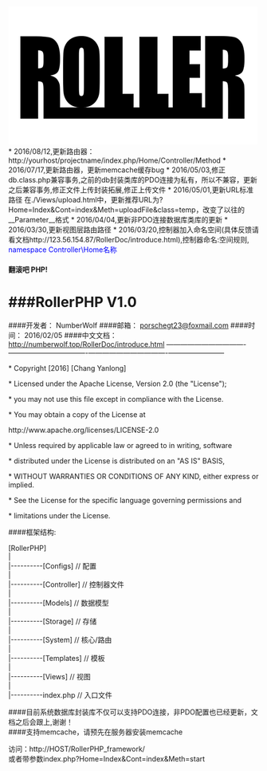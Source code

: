 <img src="Storage/RollerPHP_small.png" />
* 2016/08/12,更新路由器：http://yourhost/projectname/index.php/Home/Controller/Method
* 2016/07/17,更新路由器，更新memcache缓存bug
* 2016/05/03,修正db.class.php兼容事务,之前的db封装类库的PDO连接为私有，所以不兼容，更新之后兼容事务,修正文件上传封装拓展,修正上传文件
* 2016/05/01,更新URL标准路径 在./Views/upload.html中，更新推荐URL为?Home=Index&Cont=index&Meth=uploadFile&class=temp，改变了以往的__Parameter__格式
* 2016/04/04,更新非PDO连接数据库类库的更新
* 2016/03/30,更新视图层路由路径                 
* 2016/03/20,控制器加入命名空间(具体反馈请看文档http://123.56.154.87/RollerDoc/introduce.html),控制器命名:空间规则, <font color="blue">namespace Controller\Home名称</font> 
	  
#### 翻滚吧 PHP!      
###RollerPHP V1.0
======================================================================   
####开发者：	NumberWolf
####邮箱：		porschegt23@foxmail.com
####时间：		2016/02/05
####中文文档：	http://numberwolf.top/RollerDoc/introduce.html
———————————-———————————-———————————-————————
      
 <p>* Copyright [2016] [Chang Yanlong]</p>

 <p>* Licensed under the Apache License, Version 2.0 (the "License");</p>
 <p>* you may not use this file except in compliance with the License.</p>
 <p>* You may obtain a copy of the License at</p>

 <p>   http://www.apache.org/licenses/LICENSE-2.0</p>

 <p>* Unless required by applicable law or agreed to in writing, software</p>
 <p>* distributed under the License is distributed on an "AS IS" BASIS,</p>
 <p>* WITHOUT WARRANTIES OR CONDITIONS OF ANY KIND, either express or implied.</p>
 <p>* See the License for the specific language governing permissions and</p>
 <p>* limitations under the License.</p>


####框架结构:  

[RollerPHP]   
|     
|----------[Configs]                         // 配置        
|     
|----------[Controller]                      // 控制器文件     
|     
|----------[Models]				  	 		 // 数据模型   
|          
|----------[Storage]						 // 存储       
|     
|----------[System]              			 // 核心/路由       
|     
|----------[Templates] 						 // 模板    
|    
|----------[Views]							 // 视图     
|     
|----------index.php 						 // 入口文件     


####目前系统数据库封装库不仅可以支持PDO连接，非PDO配置也已经更新，文档之后会跟上,谢谢！    
####支持memcache，请预先在服务器安装memcache     

访问：http://HOST/RollerPHP_framework/        
或者带参数index.php?Home=Index&Cont=index&Meth=start
